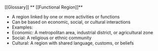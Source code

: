  [[Glossary]]
** [[Functional Region]]**

- A region linked by one or more activities or functions
- Can be based on economic, social, or cultural interactions
- Examples:
 - Economic: A metropolitan area, industrial district, or agricultural zone
 - Social: A religious or ethnic community
 - Cultural: A region with shared language, customs, or beliefs